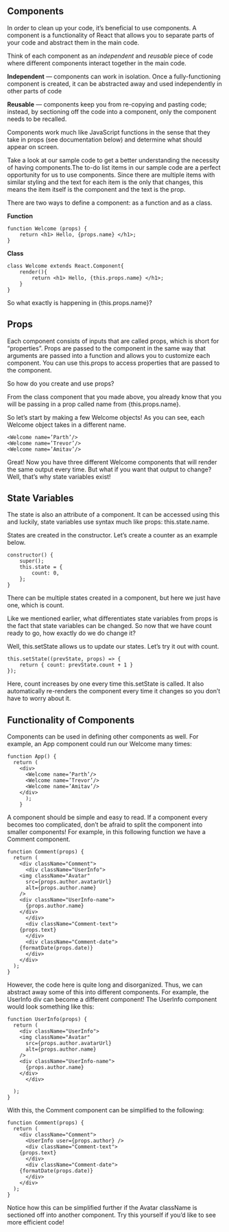 ## Components

In order to clean up your code, it’s beneficial to use components. A component is a functionality of React that allows you to separate parts of your code and abstract them in the main code. 

Think of each component as an *independent* and *reusable* piece of code where different components interact together in the main code. 

**Independent** —  components can work in isolation. Once a fully-functioning component is created, it can be abstracted away and used independently in other parts of code

**Reusable** —  components keep you from re-copying and pasting code; instead, by sectioning off the code into a component, only the component needs to be recalled.

Components work much like JavaScript functions in the sense that they take in props (see documentation below) and determine what should appear on screen. 

Take a look at our sample code to get a better understanding the necessity of having components.The to-do list items in our sample code are a perfect opportunity for us to use components. Since there are multiple items with similar styling and the text for each item is the only that changes, this means  the item itself is the component and the text is the prop.

There are two ways to define a component: as a function and as a class.

**Function**

	function Welcome (props) {
		return <h1> Hello, {props.name} </h1>;
	}

**Class**

	class Welcome extends React.Component{
		render(){
			return <h1> Hello, {this.props.name} </h1>;
		}
	}

So what exactly is happening in {this.props.name}?

## Props
Each component consists of inputs that are called props, which is short for “properties”. Props are passed to the component in the same way that arguments are passed into a function and allows you to customize each component. You can use this.props to access properties that are passed to the component. 

So how do you create and use props?

From the class component that you made above, you already know that you will be passing in a prop called name from {this.props.name}.

So let’s start by making a few Welcome objects! As you can see, each Welcome object takes in a different name.
 
	<Welcome name=’Parth’/>
	<Welcome name=’Trevor’/>
	<Welcome name=’Amitav’/>

Great! Now you have three different Welcome components that will render the same output every time. But what if you want that output to change? Well, that’s why state variables exist!

## State Variables

The state is also an attribute of a component. It can be accessed using this and luckily, state variables use syntax much like props: this.state.name.

States are created in the constructor. Let’s create a counter as an example below.

	constructor() {
		super();
		this.state = {
			count: 0,
		};
	}

There can be multiple states created in a component, but here we just have one, which is count.

Like we mentioned earlier, what differentiates state variables from props is the fact that state variables can be changed. So now that we have count ready to go, how exactly do we do change it?

Well, this.setState allows us to update our states. Let’s try it out with count.

	this.setState((prevState, props) => {
		return { count: prevState.count + 1 }
	});

Here, count increases by one every time this.setState is called. It also automatically re-renders the component every time it changes so you don’t have to worry about it.

## Functionality of Components

Components can be used in defining other components as well.  For example, an App component could run our Welcome many times:

	function App() {
	  return (
	    <div>
	      <Welcome name=’Parth’/>
	      <Welcome name=’Trevor’/>
	      <Welcome name=’Amitav’/>
	    </div>
          );
        }

A component should be simple and easy to read. If a component every becomes too complicated, don’t be afraid to split the component into smaller components! For example, in this following function we have a Comment component. 

	function Comment(props) {
	  return (
	    <div className="Comment">
	      <div className="UserInfo">
		<img className="Avatar"
		  src={props.author.avatarUrl}
		  alt={props.author.name}
		/>
		<div className="UserInfo-name">
		  {props.author.name}
		</div>
	      </div>
	      <div className="Comment-text">
		{props.text}
	      </div>
	      <div className="Comment-date">
		{formatDate(props.date)}
	      </div>
	    </div>
	  );
	}


However, the code here is quite long and disorganized. Thus, we can abstract away some of this into different components. For example, the UserInfo div can become a different component! The UserInfo component would look something like this: 

	function UserInfo(props) {
	  return (
		<div className="UserInfo">
		<img className="Avatar"
		  src={props.author.avatarUrl}
		  alt={props.author.name}
		/>
		<div className="UserInfo-name">
		  {props.author.name}
		</div>
	      </div>

	  );
	}

With this, the Comment component can be simplified to the following: 

	function Comment(props) {
	  return (
	    <div className="Comment">
	      <UserInfo user={props.author} />
	      <div className="Comment-text">
		{props.text}
	      </div>
	      <div className="Comment-date">
		{formatDate(props.date)}
	      </div>
	    </div>
	  );
	}

Notice how this can be simplified further if the Avatar className is sectioned off into another component. Try this yourself if you’d like to see more efficient code!
